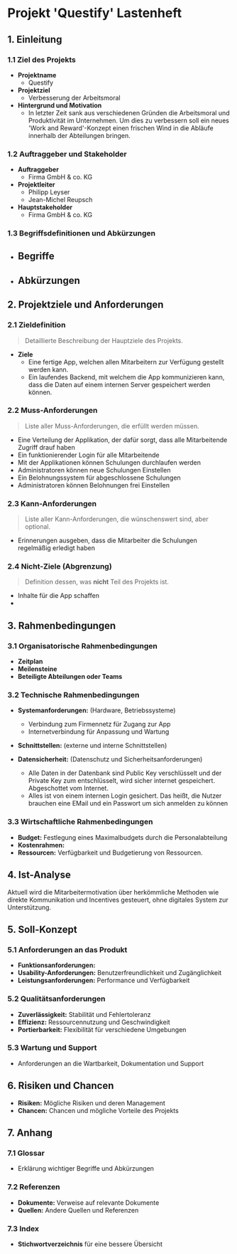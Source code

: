 # Projekt 'Questify' Lastenheft

## 1. Einleitung
### 1.1 Ziel des Projekts
- **Projektname**  
  - Questify
- **Projektziel**
  - Verbesserung der Arbeitsmoral
- **Hintergrund und Motivation**
  - In letzter Zeit sank aus verschiedenen Gründen die Arbeitsmoral und Produktivität im Unternehmen. Um dies zu verbessern soll ein neues 'Work and Reward'-Konzept einen frischen Wind in die Abläufe innerhalb der Abteilungen bringen.

### 1.2 Auftraggeber und Stakeholder
- **Auftraggeber**
  - Firma GmbH & co. KG
- **Projektleiter**
  - Philipp Leyser
  - Jean-Michel Reupsch
- **Hauptstakeholder**
  - Firma GmbH & co. KG

### 1.3 Begriffsdefinitionen und Abkürzungen
- **Begriffe** 
  - 
- **Abkürzungen**
  -  

## 2. Projektziele und Anforderungen
### 2.1 Zieldefinition
> Detaillierte Beschreibung der Hauptziele des Projekts.
- **Ziele**
  - Eine fertige App, welchen allen Mitarbeitern zur Verfügung gestellt werden kann. 
  - Ein laufendes Backend, mit welchem die App kommunizieren kann, dass die Daten auf einem internen Server gespeichert werden können.

### 2.2 Muss-Anforderungen
> Liste aller Muss-Anforderungen, die erfüllt werden müssen.

- Eine Verteilung der Applikation, der dafür sorgt, dass alle Mitarbeitende Zugriff drauf haben
- Ein funktionierender Login für alle Mitarbeitende
- Mit der Applikationen können Schulungen durchlaufen werden
- Administratoren können neue Schulungen Einstellen
- Ein Belohnungssystem für abgeschlossene Schulungen
- Administratoren können Belohnungen frei Einstellen
 
### 2.3 Kann-Anforderungen
> Liste aller Kann-Anforderungen, die wünschenswert sind, aber optional.

- Erinnerungen ausgeben, dass die Mitarbeiter die Schulungen regelmäßig erledigt haben
 

### 2.4 Nicht-Ziele (Abgrenzung)
> Definition dessen, was **nicht** Teil des Projekts ist.

- Inhalte für die App schaffen
- 
<!-- - Es liegt nicht in der Verantwortung der Entwickler, ob und in welchem Umfang die App nach Fertigstellung Verwendung findet.
- Für sämtliche Anpassungen am Produkt die durch Eingene oder Dritte erfolgt, können die Entwickler nicht Sorge tragen.  -->

## 3. Rahmenbedingungen
### 3.1 Organisatorische Rahmenbedingungen
- **Zeitplan** 
- **Meilensteine** 
- **Beteiligte Abteilungen oder Teams** 

### 3.2 Technische Rahmenbedingungen
- **Systemanforderungen:** (Hardware, Betriebssysteme)
  - Verbindung zum Firmennetz für Zugang zur App
  - Internetverbindung für Anpassung und Wartung

- **Schnittstellen:** (externe und interne Schnittstellen)
  
- **Datensicherheit:** (Datenschutz und Sicherheitsanforderungen)
  - Alle Daten in der Datenbank sind Public Key verschlüsselt und der Private Key zum entschlüsselt, wird sicher internet gespeichert. Abgeschottet vom Internet.
  - Alles ist von einem internen Login gesichert. Das heißt, die Nutzer brauchen eine EMail und ein Passwort um sich anmelden zu können

### 3.3 Wirtschaftliche Rahmenbedingungen
- **Budget:** Festlegung eines Maximalbudgets durch die Personalabteilung
- **Kostenrahmen:** 
- **Ressourcen:** Verfügbarkeit und Budgetierung von Ressourcen.

## 4. Ist-Analyse
Aktuell wird die Mitarbeitermotivation über herkömmliche Methoden wie direkte Kommunikation und Incentives gesteuert, ohne digitales System zur Unterstützung.

## 5. Soll-Konzept
### 5.1 Anforderungen an das Produkt
- **Funktionsanforderungen:** 
- **Usability-Anforderungen:** Benutzerfreundlichkeit und Zugänglichkeit
- **Leistungsanforderungen:** Performance und Verfügbarkeit

### 5.2 Qualitätsanforderungen
- **Zuverlässigkeit:** Stabilität und Fehlertoleranz
- **Effizienz:** Ressourcennutzung und Geschwindigkeit
- **Portierbarkeit:** Flexibilität für verschiedene Umgebungen

### 5.3 Wartung und Support
- Anforderungen an die Wartbarkeit, Dokumentation und Support

## 6. Risiken und Chancen
- **Risiken:** Mögliche Risiken und deren Management
- **Chancen:** Chancen und mögliche Vorteile des Projekts

## 7. Anhang
### 7.1 Glossar
- Erklärung wichtiger Begriffe und Abkürzungen

### 7.2 Referenzen
- **Dokumente:** Verweise auf relevante Dokumente
- **Quellen:** Andere Quellen und Referenzen

### 7.3 Index
- **Stichwortverzeichnis** für eine bessere Übersicht
